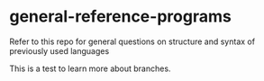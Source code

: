 # general-reference-programs
Refer to this repo for general questions on structure and syntax of previously used languages

This is a test to learn more about branches.
